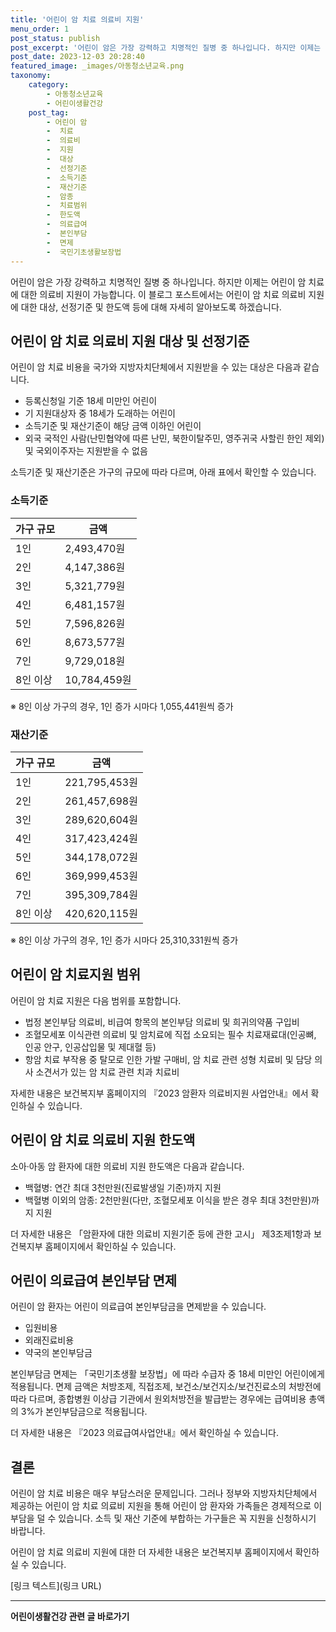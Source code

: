 ```yaml
---
title: '어린이 암 치료 의료비 지원'
menu_order: 1
post_status: publish
post_excerpt: '어린이 암은 가장 강력하고 치명적인 질병 중 하나입니다. 하지만 이제는 어린이 암 치료에 대한 의료비 지원이 가능합니다. 이 블로그 포스트에서는 어린이 암 치료 의료비 지원에 대한 대상, 선정기준 및 한도액 등에 대해 자세히 알아보도록 하겠습니다.'
post_date: 2023-12-03 20:28:40
featured_image: _images/아동청소년교육.png
taxonomy:
    category:
        - 아동청소년교육
        - 어린이생활건강
    post_tag:
        - 어린이 암
        -  치료
        -  의료비
        -  지원
        -  대상
        -  선정기준
        -  소득기준
        -  재산기준
        -  암종
        -  치료범위
        -  한도액
        -  의료급여
        -  본인부담
        -  면제
        -  국민기초생활보장법
---
```



어린이 암은 가장 강력하고 치명적인 질병 중 하나입니다. 하지만 이제는 어린이 암 치료에 대한 의료비 지원이 가능합니다. 이 블로그 포스트에서는 어린이 암 치료 의료비 지원에 대한 대상, 선정기준 및 한도액 등에 대해 자세히 알아보도록 하겠습니다.

## 어린이 암 치료 의료비 지원 대상 및 선정기준

어린이 암 치료 비용을 국가와 지방자치단체에서 지원받을 수 있는 대상은 다음과 같습니다.

- 등록신청일 기준 18세 미만인 어린이
- 기 지원대상자 중 18세가 도래하는 어린이
- 소득기준 및 재산기준이 해당 금액 이하인 어린이
- 외국 국적인 사람(난민협약에 따른 난민, 북한이탈주민, 영주귀국 사할린 한인 제외) 및 국외이주자는 지원받을 수 없음

소득기준 및 재산기준은 가구의 규모에 따라 다르며, 아래 표에서 확인할 수 있습니다.

### 소득기준

| 가구 규모 | 금액       |
|----------|------------|
| 1인       | 2,493,470원 |
| 2인       | 4,147,386원 |
| 3인       | 5,321,779원 |
| 4인       | 6,481,157원 |
| 5인       | 7,596,826원 |
| 6인       | 8,673,577원 |
| 7인       | 9,729,018원 |
| 8인 이상  | 10,784,459원 |
※ 8인 이상 가구의 경우, 1인 증가 시마다 1,055,441원씩 증가

### 재산기준

| 가구 규모 | 금액           |
|----------|----------------|
| 1인       | 221,795,453원  |
| 2인       | 261,457,698원  |
| 3인       | 289,620,604원  |
| 4인       | 317,423,424원  |
| 5인       | 344,178,072원  |
| 6인       | 369,999,453원  |
| 7인       | 395,309,784원  |
| 8인 이상  | 420,620,115원  |
※ 8인 이상 가구의 경우, 1인 증가 시마다 25,310,331원씩 증가

## 어린이 암 치료지원 범위

어린이 암 치료 지원은 다음 범위를 포함합니다.

- 법정 본인부담 의료비, 비급여 항목의 본인부담 의료비 및 희귀의약품 구입비
- 조혈모세포 이식관련 의료비 및 암치료에 직접 소요되는 필수 치료재료대(인공뼈, 인공 안구, 인공삽입물 및 제대혈 등)
- 항암 치료 부작용 중 탈모로 인한 가발 구매비, 암 치료 관련 성형 치료비 및 담당 의사 소견서가 있는 암 치료 관련 치과 치료비

자세한 내용은 보건복지부 홈페이지의 『2023 암환자 의료비지원 사업안내』에서 확인하실 수 있습니다.

## 어린이 암 치료 의료비 지원 한도액

소아·아동 암 환자에 대한 의료비 지원 한도액은 다음과 같습니다.

- 백혈병: 연간 최대 3천만원(진료발생일 기준)까지 지원
- 백혈병 이외의 암종: 2천만원(다만, 조혈모세포 이식을 받은 경우 최대 3천만원)까지 지원

더 자세한 내용은 「암환자에 대한 의료비 지원기준 등에 관한 고시」 제3조제1항과 보건복지부 홈페이지에서 확인하실 수 있습니다.

## 어린이 의료급여 본인부담 면제

어린이 암 환자는 어린이 의료급여 본인부담금을 면제받을 수 있습니다.

- 입원비용
- 외래진료비용
- 약국의 본인부담금

본인부담금 면제는 「국민기초생활 보장법」에 따라 수급자 중 18세 미만인 어린이에게 적용됩니다. 면제 금액은 처방조제, 직접조제, 보건소/보건지소/보건진료소의 처방전에 따라 다르며, 종합병원 이상급 기관에서 원외처방전을 발급받는 경우에는 급여비용 총액의 3%가 본인부담금으로 적용됩니다.

더 자세한 내용은 『2023 의료급여사업안내』에서 확인하실 수 있습니다.

## 결론

어린이 암 치료 비용은 매우 부담스러운 문제입니다. 그러나 정부와 지방자치단체에서 제공하는 어린이 암 치료 의료비 지원을 통해 어린이 암 환자와 가족들은 경제적으로 이 부담을 덜 수 있습니다. 소득 및 재산 기준에 부합하는 가구들은 꼭 지원을 신청하시기 바랍니다.

어린이 암 치료 의료비 지원에 대한 더 자세한 내용은 보건복지부 홈페이지에서 확인하실 수 있습니다.

[링크 텍스트](링크 URL)

<!-- wp:separator -->
<hr class="wp-block-separator has-alpha-channel-opacity"/>
<!-- /wp:separator -->

<!-- wp:group {"backgroundColor":"base","layout":{"type":"constrained"}} -->
<div class="wp-block-group has-base-background-color has-background"><!-- wp:paragraph {"align":"center","fontSize":"medium"} -->
<p class="has-text-align-center has-large-font-size"><strong>어린이생활건강 관련 글 바로가기</strong></p>
<!-- /wp:paragraph -->


<!-- wp:latest-posts
{"categories":[{"id":30670,"count":19,"description":"","link":"https://uknowlaw.com/category/%ec%96%b4%eb%a6%b0%ec%9d%b4%ec%83%9d%ed%99%9c%ea%b1%b4%ea%b0%95/","name":"어린이생활건강","slug":"어린이생활건강","taxonomy":"category","parent":0,"meta":[],"_links":{"self":[{"href":"https://uknowlaw.com/wp-json/wp/v2/categories/30670"}],"collection":[{"href":"https://uknowlaw.com/wp-json/wp/v2/categories"}],"about":[{"href":"https://uknowlaw.com/wp-json/wp/v2/taxonomies/category"}],"wp:post_type":[{"href":"https://uknowlaw.com/wp-json/wp/v2/posts?categories=30670"}],"curies":[{"name":"wp","href":"https://api.w.org/{rel}","templated":true}]}}],"postsToShow":100,"excerptLength":28,"postLayout":"grid","columns":2,"featuredImageAlign":"left","featuredImageSizeSlug":"large","fontSize":"small"} /--></div>
<!-- /wp:group -->